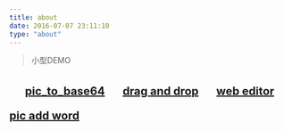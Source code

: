 ```yaml
---
title: about
date: 2016-07-07 23:11:10
type: "about"
---
```


> 小型DEMO

　　<b style="font-size: 20px;" title="图片与base64码转换">[pic_to_base64](http://blog.fukua777.cn/pic_to_base64/)</b>
　　<b style="font-size: 20px; display: inline-block; margin-top: 20px;" title="拖拽图片">[drag and drop](http://blog.fukua777.cn/drag-and-drop/)</b>
　　<b style="font-size: 20px; display: inline-block; margin-top: 20px;" title="文本编辑">[web editor](http://blog.fukua777.cn/web-editor/)</b>
　　<b style="font-size: 20px; display: inline-block; margin-top: 20px;" title="图片增加文字">[pic add word](http://blog.fukua777.cn/pic_add_word/)</b>